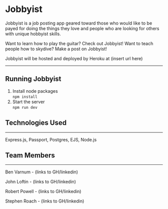 # Jobbyist

Jobbyist is a job posting app geared toward those who would like to be payed for doing the things they love and people who are looking for others with unique hobbyist skills.

Want to learn how to play the guitar? Check out Jobbyist! Want to teach people how to skydive? Make a post on Jobbyist!

Jobbyist will be hosted and deployed by Heroku at (insert url here)

---

## Running Jobbyist

1. Install node packages  
   `npm install`
2. Start the server  
   `npm run dev`

## Technologies Used

---

Express.js, Passport, Postgres, EJS, Node.js

## Team Members

---

Ben Varnum - (links to GH/linkedin)

John Loftin - (links to GH/linkedin)

Robert Powell - (links to GH/linkedin)

Stephen Roach - (links to GH/linkedin)
